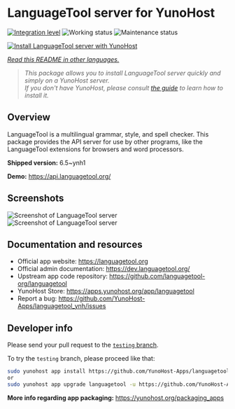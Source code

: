 <!--
N.B.: This README was automatically generated by <https://github.com/YunoHost/apps/tree/master/tools/readme_generator>
It shall NOT be edited by hand.
-->

# LanguageTool server for YunoHost

[![Integration level](https://apps.yunohost.org/badge/integration/languagetool)](https://ci-apps.yunohost.org/ci/apps/languagetool/)
![Working status](https://apps.yunohost.org/badge/state/languagetool)
![Maintenance status](https://apps.yunohost.org/badge/maintained/languagetool)

[![Install LanguageTool server with YunoHost](https://install-app.yunohost.org/install-with-yunohost.svg)](https://install-app.yunohost.org/?app=languagetool)

*[Read this README in other languages.](./ALL_README.md)*

> *This package allows you to install LanguageTool server quickly and simply on a YunoHost server.*  
> *If you don't have YunoHost, please consult [the guide](https://yunohost.org/install) to learn how to install it.*

## Overview

LanguageTool is a multilingual grammar, style, and spell checker. This package provides the API server for use by other programs, like the LanguageTool extensions for browsers and word processors.


**Shipped version:** 6.5~ynh1

**Demo:** <https://api.languagetool.org/>

## Screenshots

![Screenshot of LanguageTool server](./doc/screenshots/screenshot.png)
![Screenshot of LanguageTool server](./doc/screenshots/screenshot_fr.png)

## Documentation and resources

- Official app website: <https://languagetool.org>
- Official admin documentation: <https://dev.languagetool.org/>
- Upstream app code repository: <https://github.com/languagetool-org/languagetool>
- YunoHost Store: <https://apps.yunohost.org/app/languagetool>
- Report a bug: <https://github.com/YunoHost-Apps/languagetool_ynh/issues>

## Developer info

Please send your pull request to the [`testing` branch](https://github.com/YunoHost-Apps/languagetool_ynh/tree/testing).

To try the `testing` branch, please proceed like that:

```bash
sudo yunohost app install https://github.com/YunoHost-Apps/languagetool_ynh/tree/testing --debug
or
sudo yunohost app upgrade languagetool -u https://github.com/YunoHost-Apps/languagetool_ynh/tree/testing --debug
```

**More info regarding app packaging:** <https://yunohost.org/packaging_apps>
